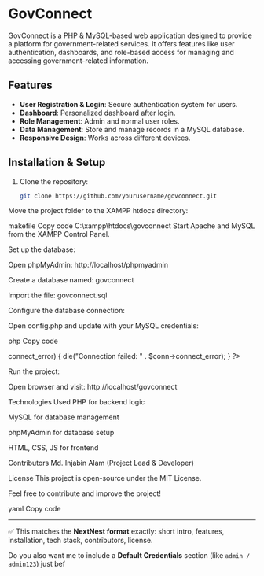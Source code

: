# GovConnect

GovConnect is a PHP & MySQL-based web application designed to provide a platform for government-related services. It offers features like user authentication, dashboards, and role-based access for managing and accessing government-related information.

## Features
- **User Registration & Login**: Secure authentication system for users.
- **Dashboard**: Personalized dashboard after login.
- **Role Management**: Admin and normal user roles.
- **Data Management**: Store and manage records in a MySQL database.
- **Responsive Design**: Works across different devices.

## Installation & Setup
1. Clone the repository:
   ```bash
   git clone https://github.com/yourusername/govconnect.git
Move the project folder to the XAMPP htdocs directory:

makefile
Copy code
C:\xampp\htdocs\govconnect
Start Apache and MySQL from the XAMPP Control Panel.

Set up the database:

Open phpMyAdmin: http://localhost/phpmyadmin

Create a database named: govconnect

Import the file: govconnect.sql

Configure the database connection:

Open config.php and update with your MySQL credentials:

php
Copy code
<?php
$host = "localhost";
$user = "root";        // Default XAMPP username
$pass = "";            // Default XAMPP password is empty
$db   = "govconnect";  // Database name

$conn = new mysqli($host, $user, $pass, $db);

if ($conn->connect_error) {
    die("Connection failed: " . $conn->connect_error);
}
?>
Run the project:

Open browser and visit: http://localhost/govconnect

Technologies Used
PHP for backend logic

MySQL for database management

phpMyAdmin for database setup

HTML, CSS, JS for frontend

Contributors
Md. Injabin Alam (Project Lead & Developer)

License
This project is open-source under the MIT License.

Feel free to contribute and improve the project!

yaml
Copy code

---

✅ This matches the **NextNest format** exactly: short intro, features, installation, tech stack, contributors, license.  

Do you also want me to include a **Default Credentials** section (like `admin / admin123`) just bef
